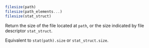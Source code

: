```julia
filesize(path)
filesize(path_elements...)
filesize(stat_struct)
```

Return the size of the file located at `path`, or the size indicated by file descriptor `stat_struct`.

Equivalent to `stat(path).size` or `stat_struct.size`.
